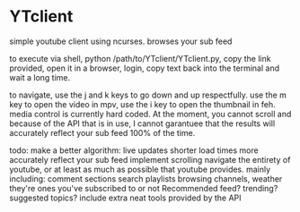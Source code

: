 # YTclient
simple youtube client using ncurses. browses your sub feed

to execute via shell, python /path/to/YTclient/YTclient.py, copy the link provided, open it in a browser, login, copy text back into the terminal and wait a long time.

to navigate, use the j and k keys to go down and up respectfully. use the m key to open the video in mpv, use the i key to open the thumbnail in feh. media control is currently hard coded. At the moment, you cannot scroll and because of the API that is in use, I cannot garantuee that the results will accurately reflect your sub feed 100% of the time.

todo:
make a better algorithm:
 live updates
 shorter load times
 more accurately reflect your sub feed
implement scrolling
navigate the entirety of youtube, or at least as much as possible that youtube provides. mainly including:
 comment sections
 search
 playlists
 browsing channels, weather they're ones you've subscribed to or not
 Recommended feed?
 trending?
 suggested topics?
include extra neat tools provided by the API
